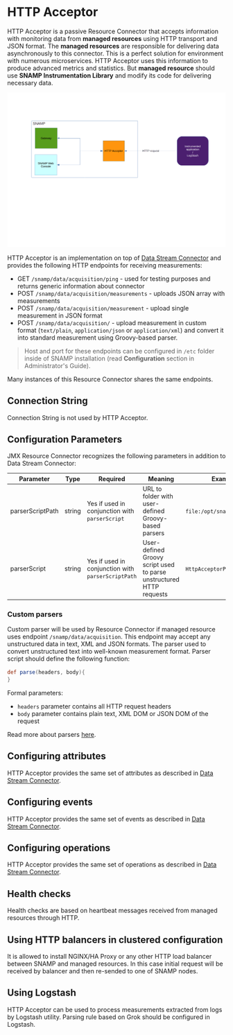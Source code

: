 HTTP Acceptor
====
HTTP Acceptor is a passive Resource Connector that accepts information with monitoring data from **managed resources** using HTTP transport and JSON format. The **managed resources** are responsible for delivering data asynchronously to this connector. This is a perfect solution for environment with numerous microservices. HTTP Acceptor uses this information to produce advanced metrics and statistics. But **managed resource** should use **SNAMP Instrumentation Library** and modify its code for delivering necessary data.

![Communication Scheme](http-acceptor.png)

HTTP Acceptor is an implementation on top of [Data Stream Connector](ds-connector.md) and provides the following HTTP endpoints for receiving measurements:
* GET `/snamp/data/acquisition/ping` - used for testing purposes and returns generic information about connector
* POST `/snamp/data/acquisition/measurements` - uploads JSON array with measurements
* POST `/snamp/data/acquisition/measurement` - upload single measurement in JSON format
* POST `/snamp/data/acquisition/` - upload measurement in custom format (`text/plain`, `application/json` or `application/xml`) and convert it into standard measurement using Groovy-based parser.

> Host and port for these endpoints can be configured in `/etc` folder inside of SNAMP installation (read **Configuration** section in Administrator's Guide).

Many instances of this Resource Connector shares the same endpoints.

## Connection String
Connection String is not used by HTTP Acceptor.

## Configuration Parameters
JMX Resource Connector recognizes the following parameters in addition to Data Stream Connector:

Parameter | Type | Required | Meaning | Example
---- | ---- | ---- | ---- | ----
parserScriptPath | string | Yes if used in conjunction with `parserScript` | URL to folder with user-defined Groovy-based parsers | `file:/opt/snamp/scripts`
parserScript | string | Yes if used in conjunction with `parserScriptPath` | User-defined Groovy script used to parse unstructured HTTP requests | `HttpAcceptorParser.groovy`

### Custom parsers
Custom parser will be used by Resource Connector if managed resource uses endpoint `/snamp/data/acquisition`. This endpoint may accept any unstructured data in text, XML and JSON formats. The parser used to convert unstructured text into well-known measurement format. Parser script should define the following function:
```groovy
def parse(headers, body){
}
```

Formal parameters:
* `headers` parameter contains all HTTP request headers
* `body` parameter contains plain text, XML DOM or JSON DOM of the request

Read more about parsers [here](ds-connector.md).

## Configuring attributes
HTTP Acceptor provides the same set of attributes as described in [Data Stream Connector](ds-connector.md).

## Configuring events
HTTP Acceptor provides the same set of events as described in [Data Stream Connector](ds-connector.md).

## Configuring operations
HTTP Acceptor provides the same set of operations as described in [Data Stream Connector](ds-connector.md).

## Health checks
Health checks are based on heartbeat messages received from managed resources through HTTP.

## Using HTTP balancers in clustered configuration
It is allowed to install NGINX/HA Proxy or any other HTTP load balancer between SNAMP and managed resources. In this case initial request will be received by balancer and then re-sended to one of SNAMP nodes.

## Using Logstash
HTTP Acceptor can be used to process measurements extracted from logs by Logstash utility. Parsing rule based on Grok should be configured in Logstash.
